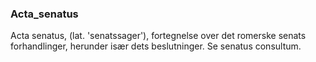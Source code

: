 ### Acta_senatus


Acta senatus, (lat. 'senatssager'), fortegnelse over det romerske senats forhandlinger, herunder især dets beslutninger. Se senatus consultum.